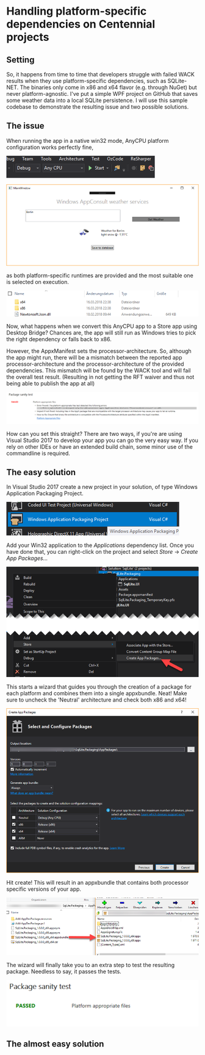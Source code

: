 # Handling platform-specific dependencies on Centennial projects

## Setting

So, it happens from time to time that developers struggle with failed WACK results when they use platform-specific dependencies, such as SQLite-NET. 
The binaries only come in x86 and x64 flavor (e.g. through NuGet) but never platform-agnostic. I've put a simple WPF project on GitHub that saves some weather data into a local SQLite persistence. 
I will use this sample codebase to demonstrate the resulting issue and two possible solutions.

## The issue
When running the app in a native win32 mode, AnyCPU platform configuration works perfectly fine,

![AnyCPU configuration](images/anycpu.run.png) 


![works fine](images/ok.run.png)

as both platform-specific runtimes are provided and the most suitable one is selected on execution. 

![x86/x64](images/both.provided.png)

Now, what happens when we convert this AnyCPU app to a Store app using Desktop Bridge? Chances are, the app will still run as Windows tries to pick the right dependency or falls back to x86.

However, the AppxManifest sets the processor-architecture. So, although the app might run, there will be a mismatch between the reported app processor-architecture and the processor-architecture of the provided dependencies. This mismatch will be found by the WACK tool and will fail the overall test result. (Resulting in not getting the RFT waiver and thus not being able to publish the app at all)

![failed wack](images/failed.wack.png)

How can you set this straight? There are two ways, if you're are using Visual Studio 2017 to develop your app you can go the very easy way. If you rely on other IDEs or have an extended build chain, some minor use of the commandline is required.

## The easy solution
In Visual Studio 2017 create a new project in your solution, of type Windows Application Packaging Project.

![project type](images/create.project.png)

Add your Win32 application to the *Applications* dependency list. Once you have done that, you can right-click on the project and select *Store* -> *Create App Packages...*

![project type](images/create.apppackage.png)

This starts a wizard that guides you through the creation of a package for each platform and combines them into a single appxbundle. Neat!
Make sure to uncheck the 'Neutral' architecture and check both x86 and x64!

![project type](images/configure.apppackage.png)

Hit create! This will result in an appxbundle that contains both processor specific versions of your app.

![appxbundle](images/appxbundle.png)

The wizard will finally take you to an extra step to test the resulting package. Needless to say, it passes the tests.

![passed wack](images/passed.wack.png)

## The almost easy solution

